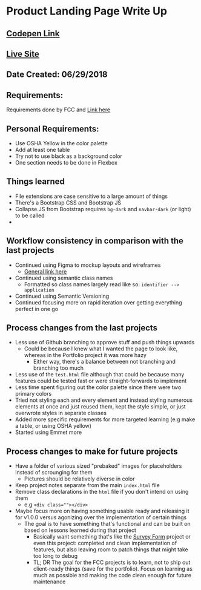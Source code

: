 # Product Landing Page Write Up

## [Codepen Link](https://codepen.io/wilsonj806/full/ZRxYzK/)

## [Live Site](https://wilsonj806.github.io/blackbox-landing/)

## Date Created: 06/29/2018

## Requirements:

Requirements done by FCC and [Link here](https://learn.freecodecamp.org/responsive-web-design/responsive-web-design-projects/build-a-product-landing-page/)

## Personal Requirements:

- Use OSHA Yellow in the color palette
- Add at least one table
- Try not to use black as a background color
- One section needs to be done in Flexbox


## Things learned

- File extensions are case sensitive to a large amount of things
- There's a Bootstrap CSS and Bootstrap JS
- Collapse.JS from Bootstrap requires `bg-dark` and `navbar-dark` (or light) to be called
-

## Workflow consistency in comparison with the last projects

- Continued using Figma to mockup layouts and wireframes
    - [General link here](https://www.figma.com/file/bpdAsf1BWEJCEeWwtMr6PPxh/Product-Page-Mock)
- Continued using semantic class names
    - Formatted so class names largely read like so: ` identifier --> application ` 
- Continued using Semantic Versioning
- Continued focusing more on rapid iteration over getting everything perfect in one go

## Process changes from the last projects

- Less use of Github branching to approve stuff and push things upwards
    - Could be because I knew what I wanted the page to look like, whereas in the Portfolio project it was more hazy
        - Either way, there's a balance between not branching and branching too much
- Less use of the `test.html` file although that could be because many features could be tested fast or were straight-forwards to implement
- Less time spent figuring out the color palette since there were two primary colors
- Tried not styling each and every element and instead styling numerous elements at once and just reused them, kept the style simple, or just overwrote styles in separate classes
- Added more specific requirements for more targeted learning (e.g make a table, or using OSHA yellow) 
- Started using Emmet more

## Process changes to make for future projects

- Have a folder of various sized "prebaked" images for placeholders instead of scrounging for them
    - Pictures should be relatively diverse in color
- Keep project notes separate from the main `index.html` file
- Remove class declarations in the `html` file if you don't intend on using them
    - e.g `<div class=""></div>`
- Maybe focus more on having something usable ready and releasing it for v1.0.0 versus agonizing over the implementation of certain things
    - The goal is to have something that's functional and can be built on based on lessons learned during that project
        - Basically want something that's like the [Survey Form](https://wilsonj806.github.io/survey-form/) project or even this project: completed and clean implementation of features, but also leaving room to patch things that might take too long to debug
        - TL; DR The goal for the FCC projects is to learn, not to ship out client-ready things (save for the portfolio). Focus on learning as much as possible and making the code clean enough for future maintenance
